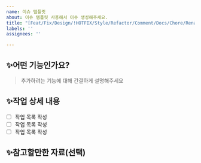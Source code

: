 ```yaml
---
name: 이슈 템플릿
about: 이슈 템플릿 사용해서 이슈 생성해주세요.
title: "[Feat/Fix/Design/!HOTFIX/Style/Refactor/Comment/Docs/Chore/Rename/Remove]"
labels: ''
assignees: ''

---
```


## ✨어떤 기능인가요?

> 추가하려는 기능에 대해 간결하게 설명해주세요
> 

## ✨작업 상세 내용

- [ ]  작업 목록 작성
- [ ]  작업 목록 작성
- [ ]  작업 목록 작성

## ✨참고할만한 자료(선택)
